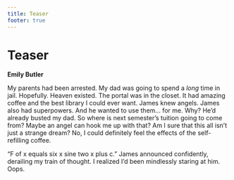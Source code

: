 ```yaml
---
title: Teaser
footer: true
---
```


# Teaser

**Emily Butler**

My parents had been arrested. My dad was going to spend a *long* time in jail. Hopefully. Heaven existed. The portal was in the closet. It had amazing coffee and the best library I could ever want. James knew angels. James also had superpowers. And he wanted to use them… for me. Why? He’d already busted my dad. So where is next semester’s tuition going to come from? Maybe an angel can hook me up with that? Am I sure that this all isn’t just a strange dream? No, I could definitely feel the effects of the self-refilling coffee.

“F of x equals six x sine two x plus c.” James announced confidently, derailing my train of thought. I realized I’d been mindlessly staring at him. Oops.
